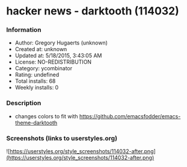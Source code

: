 # hacker news - darktooth (114032)

### Information
- Author: Gregory Hugaerts (unknown)
- Created at: unknown
- Updated at: 5/18/2015, 3:43:05 AM
- License: NO-REDISTRIBUTION
- Category: ycombinator
- Rating: undefined
- Total installs: 68
- Weekly installs: 0


### Description
- changes colors to fit with https://github.com/emacsfodder/emacs-theme-darktooth


### Screenshots (links to userstyles.org)
![https://userstyles.org/style_screenshots/114032-after.png](https://userstyles.org/style_screenshots/114032-after.png)


